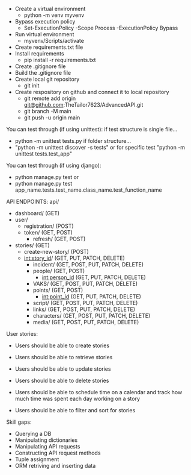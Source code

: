 * Create a virtual environment
    * python -m venv myvenv
* Bypass execution policy
    * Set-ExecutionPolicy -Scope Process -ExecutionPolicy Bypass
* Run virtual environment
    * myvenv/Scripts/activate
* Create requirements.txt file
* Install requirements
    * pip install -r requirements.txt
* Create .gitignore file
* Build the .gitignore file
* Create local git repository
    * git init
* Create respository on github and connect it to local repository
    * git remote add origin git@github.com:TheTailor7623/AdvancedAPI.git
    * git branch -M main
    * git push -u origin main

You can test through (if using unittest):
if test structure is single file...
* python -m unittest tests.py
if folder structure...
* "python -m unittest discover -s tests" or for specific test "python -m unittest tests.test_app"

You can test through (if using django):
* python manage.py test
or
* python manage.py test app_name.tests.test_name.class_name.test_function_name

API ENDPOINTS:
api/
* dashboard/ (GET)
* user/
    * registration/ (POST)
    * token/ (GET, POST)
        * refresh/ (GET, POST)
* stories/ (GET)
    * create-new-story/ (POST)
    * <int:story_id>/ (GET, PUT, PATCH, DELETE)
        * incident/ (GET, POST, PUT, PATCH, DELETE)
        * people/ (GET, POST)
            * <int:person_id> (GET, PUT, PATCH, DELETE)
        * VAKS/ (GET, POST, PUT, PATCH, DELETE)
        * points/ (GET, POST)
            * <int:point_id> (GET, PUT, PATCH, DELETE)
        * script/ (GET, POST, PUT, PATCH, DELETE)
        * links/ (GET, POST, PUT, PATCH, DELETE)
        * characters/ (GET, POST, PUT, PATCH, DELETE)
        * media/ (GET, POST, PUT, PATCH, DELETE)

User stories:
* Users should be able to create stories
* Users should be able to retrieve stories
* Users should be able to update stories
* Users should be able to delete stories

* Users should be able to schedule time on a calendar and track how much time was spent each day working on a story
* Users should be able to filter and sort for stories

Skill gaps:
* Querying a DB
* Manipulating dictionaries
* Manipulating API requests
* Constructing API request methods
* Tuple assignment
* ORM retriving and inserting data